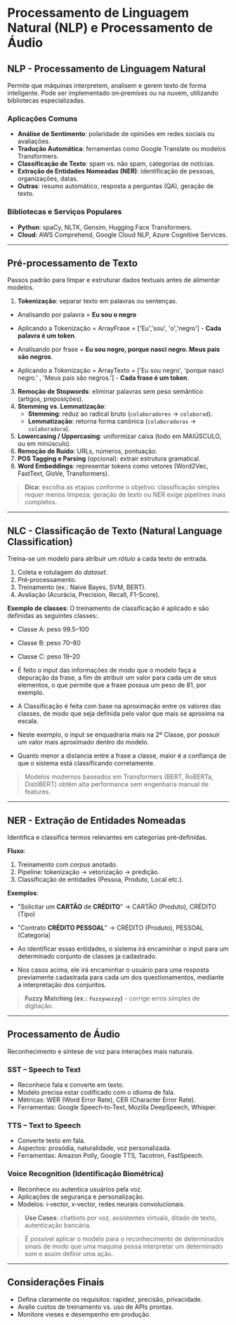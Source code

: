# Processamento de Linguagem Natural (NLP) e Processamento de Áudio

## NLP - Processamento de Linguagem Natural
Permite que máquinas interpretem, analisem e gerem texto de forma inteligente. Pode ser implementado on‑premises ou na nuvem, utilizando bibliotecas especializadas.

### Aplicações Comuns
- **Análise de Sentimento**: polaridade de opiniões em redes sociais ou avaliações.
- **Tradução Automática**: ferramentas como Google Translate ou modelos Transformers.
- **Classificação de Texto**: spam vs. não spam, categorias de notícias.
- **Extração de Entidades Nomeadas (NER)**: identificação de pessoas, organizações, datas.
- **Outras**: resumo automático, resposta a perguntas (QA), geração de texto.

### Bibliotecas e Serviços Populares
- **Python**: spaCy, NLTK, Gensim, Hugging Face Transformers.
- **Cloud**: AWS Comprehend, Google Cloud NLP, Azure Cognitive Services.

---

## Pré‑processamento de Texto
Passos padrão para limpar e estruturar dados textuais antes de alimentar modelos.

1. **Tokenização**: separar texto em palavras ou sentenças.
- Analisando por palavra = **Eu sou o negro**
- Aplicando a Tokenização = ArrayFrase = ['Eu','sou', 'o','negro'] - **Cada palavra é um token**.

- Analisando por frase = **Eu sou negro, porque nasci negro. Meus pais são negros**.
- Aplicando a Tokenização = ArrayTexto = ['Eu sou negro', 'porque nasci negro.' , 'Meus pais são negros.'] - **Cada frase é um token**.

 
3. **Remoção de Stopwords**: eliminar palavras sem peso semântico (artigos, preposições).
4. **Stemming vs. Lemmatização**:
   - **Stemming**: reduz ao radical bruto (`colaboradores` → `colaborad`).
   - **Lemmatização**: retorna forma canônica (`colaboradoras` → `colaboradora`).
5. **Lowercasing / Uppercasing**: uniformizar caixa (todo em MAIÚSCULO, ou em minúsculo).
6. **Remoção de Ruído**: URLs, números, pontuação.
7. **POS Tagging e Parsing** (opcional): extrair estrutura gramatical.
8. **Word Embeddings**: representar tokens como vetores (Word2Vec, FastText, GloVe, Transformers).

> **Dica:** escolha as etapas conforme o objetivo: classificação simples requer menos limpeza; geração de texto ou NER exige pipelines mais completos.

---

## NLC - Classificação de Texto (Natural Language Classification)
Treina-se um modelo para atribuir um *rótulo* a cada texto de entrada.

1. Coleta e rotulagem do *dataset*.
2. Pré‑processamento.
3. Treinamento (ex.: Naive Bayes, SVM, BERT).
4. Avaliação (Acurácia, Precision, Recall, F1-Score).

**Exemplo de classes**:
O treinamento de classificação é aplicado e são definidas as seguintes classes:.
- Classe A: peso 99.5–100
- Classe B: peso 70–80
- Classe C: peso 19–20

- É feito o input das informações de modo que o modelo faça a depuração da frase, a fim de atribuir um valor para cada um de seus elementos, o que permite que a frase possua um peso de 81, por exemplo.
- A Classificação é feita com base na aproximação entre os valores das classes, de modo que seja definida pelo valor que mais se aproxima na escala.
- Neste exemplo, o input se enquadraria mais na 2º Classe, por possuir um valor mais aproximado dentro do modelo.
- Quanto menor a distancia entre a frase a classe, maior é a confiança de que o sistema está classificando corretamente. 

> Modelos modernos baseados em Transformers (BERT, RoBERTa, DistilBERT) obtêm alta performance sem engenharia manual de features.

---

## NER - Extração de Entidades Nomeadas
Identifica e classifica termos relevantes em categorias pré‑definidas.

**Fluxo**:
1. Treinamento com *corpus* anotado.
2. Pipeline: tokenização → vetorização → predição.
3. Classificação de entidades (Pessoa, Produto, Local etc.).

**Exemplos**:
- "Solicitar um **CARTÃO** de **CRÉDITO**" → CARTÃO (Produto), CRÉDITO (Tipo)
- "Contrato **CRÉDITO PESSOAL**" → CRÉDITO (Produto), PESSOAL (Categoria)

- Ao identificar essas entidades, o sistema irá encaminhar o input para um determinado conjunto de classes ja cadastrado.

- Nos casos acima, ele irá encaminhar o usuário para uma resposta previamente cadastrada para cada um dos questionamentos, mediante a interpretação dos conjuntos.

> **Fuzzy Matching (ex.: `fuzzywuzzy`)** - corrige erros simples de digitação.

---

## Processamento de Áudio
Reconhecimento e síntese de voz para interações mais naturais.

### SST – Speech to Text
- Reconhece fala e converte em texto.
- Modelo precisa estar codificado com o idioma de fala.
- Métricas: WER (Word Error Rate), CER (Character Error Rate).
- Ferramentas: Google Speech‑to‑Text, Mozilla DeepSpeech, Whisper.

### TTS – Text to Speech
- Converte texto em fala.
- Aspectos: prosódia, naturalidade, voz personalizada.
- Ferramentas: Amazon Polly, Google TTS, Tacotron, FastSpeech.

### Voice Recognition (Identificação Biométrica)
- Reconhece ou autentica usuários pela voz.
- Aplicações de segurança e personalização.
- Modelos: i‑vector, x‑vector, redes neurais convolucionais.

> **Use Cases**: chatbots por voz, assistentes virtuais, ditado de texto, autenticação bancária.

> É possível aplicar o modelo para o reconhecimento de determinados sinais de modo que uma maquina possa interpretar um determinado som e assim definir uma ação.

---

## Considerações Finais
- Defina claramente os requisitos: rapidez, precisão, privacidade.
- Avalie custos de treinamento vs. uso de APIs prontas.
- Monitore vieses e desempenho em produção.
